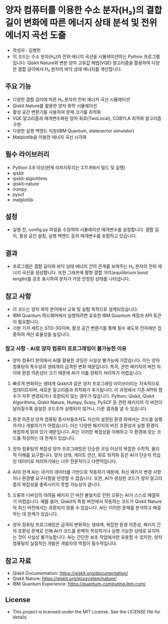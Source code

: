 # 양자 컴퓨터를 이용한 수소 분자(H₂)의 결합 길이 변화에 따른 에너지 상태 분석 및 전위 에너지 곡선 도출

- 작성자 : 김병민
- 이 코드는 수소 분자(H₂)의 전위 에너지 곡선을 시뮬레이션하는 Python 프로그램입니다. Qiskit Nature와 변분 양자 고유값 해법(VQE) 알고리즘을 활용하여 다양한 결합 길이에서 H₂ 분자의 바닥 상태 에너지를 계산합니다.

## 주요 기능

- 다양한 결합 길이에 따른 H₂ 분자의 전위 에너지 곡선 시뮬레이션
- Qiskit Nature를 활용한 양자 화학 시뮬레이션
- 활성 공간 변환기를 사용하여 문제 크기를 최적화
- VQE 알고리즘과 매개변수화된 양자 회로(TwoLocal), COBYLA 최적화 알고리즘 구현
- 다양한 실행 백엔드 지원(IBM Quantum, statevector simulator)
- Matplotlib을 이용한 에너지 곡선 시각화

## 필수 라이브러리

- Python 3.8 이상(현재 리파지토리는 3.11.9에서 빌드 및 실행)
- qiskit
- qiskit-algorithms
- qiskit-nature
- numpy
- pyscf
- matplotlib

## 설정

- 실행 전, config.py 파일을 수정하여 시뮬레이션 매개변수를 설정합니다. 결합 길이, 활성 공간 설정, 실행 백엔드 등의 매개변수를 포함하고 있습니다.

## 결과

- 프로그램은 결합 길이와 바닥 상태 에너지 간의 관계를 보여주는 H₂ 분자의 전위 에너지 곡선을 생성합니다. 또한 그래프에 평형 결합 거리(equilibrium bond length)를 강조 표시하여 분자가 가장 안정된 상태를 나타냅니다.

## 참고 사항

- 이 코드는 양자 화학 분야에서 교육 및 실험 목적으로 설계되었습니다.
- IBM Quantum 하드웨어에서 실행하려면 유효한 IBM Quantum 계정과 API 토큰이 필요합니다.
- 기본 기저 세트는 STO-3G이며, 활성 공간 변환기를 통해 필수 궤도와 전자에만 집중하여 계산 효율성을 높입니다.

### 참고 사항 - AI로 양자 컴퓨터 프로그래밍이 불가능한 이유

- 양자 컴퓨터 분야에서 AI를 활용한 코딩은 사실상 불가능에 가깝습니다. 이는 양자 컴퓨팅의 특수성과 생태계의 급격한 변화 때문입니다. 특히, 관련 패키지의 버전 차이와 환경 의존성이 크기 때문에 AI가 이를 정확히 처리하기 어렵습니다.

1. 빠르게 변화하는 생태계
Qiskit과 같은 양자 프로그래밍 라이브러리는 지속적으로 업데이트되며, 새로운 알고리즘과 최적화가 추가됩니다. 이 과정에서 기존 API와 함수가 자주 변경되거나 호환되지 않는 경우가 많습니다. Python, Qiskit, Qiskit Algorithms, Qiskit Nature, Numpy, Scipy, PySCF 등 관련 패키지의 각 버전이 달라질수록 동일한 코드조차 실행되지 않거나, 다른 결과를 낼 수 있습니다.

2. 환경 의존성
양자 컴퓨팅 종사자들조차도 자신의 설정된 환경 외에서는 코드를 실행하거나 개발하기가 어렵습니다. 이는 다양한 패키지의 버전 호환성과 실행 환경이 복잡하게 얽혀 있기 때문입니다. AI는 이러한 복잡성을 이해하고 각 환경에 맞는 코드를 작성하는 데 한계가 있습니다.

3. 양자 컴퓨팅의 복잡성
양자 프로그래밍은 단순한 코딩 이상의 복잡한 수학적, 물리적 이해를 요구합니다. 양자 상태, 게이트 연산, 회로 최적화 등은 AI가 단순히 학습된 데이터로 처리하기에는 너무 전문적이고 다면적입니다.

4. AI의 한계
AI는 과거의 데이터를 기반으로 작동하기 때문에, 최신 패키지 변경 사항이나 환경별 요구사항을 반영할 수 없습니다. 또한, AI가 생성한 코드가 양자 알고리즘의 복잡성을 충족시키지 못할 가능성이 큽니다.

5. 오류와 디버깅의 어려움
패키지 간 버전 불일치로 인한 오류는 AI가 스스로 해결하기 어렵습니다. 예를 들어, Qiskit의 특정 버전에서 작동하는 코드가 Qiskit Nature의 최신 버전에서는 호환되지 않을 수 있습니다. AI는 이러한 문제를 분석하고 해결하는 데 한계가 있습니다.

- 양자 컴퓨팅 프로그래밍은 급격히 변화하는 생태계, 복잡한 환경 의존성, 패키지 간의 호환성 문제로 인해 AI가 코드를 완벽히 작성하거나 실행 가능한 상태로 유지하는 것이 사실상 불가능합니다. AI는 간단한 보조 작업에서만 유용할 수 있지만, 양자 컴퓨팅의 실질적인 개발은 개발자의 역할이 필수적입니다.

## 참고 자료

- Qiskit Documentation: https://qiskit.org/documentation/
- Qiskit Nature: https://qiskit.org/ecosystem/nature/
- IBM Quantum Experience: https://quantum-computing.ibm.com/

## License

- This project is licensed under the MIT License. See the LICENSE file for details.
